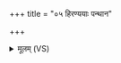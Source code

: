 +++
title = "०५ हिरण्ययाः पन्थान"

+++
<details><summary>मूलम् (VS)</summary>

हि॑र॒ण्ययाः॒ पन्था॑न आस॒न्नरि॑त्राणि हिर॒ण्यया॑। नावो॑ हिर॒ण्ययी॑रास॒न्याभिः॒ कुष्ठं॑ नि॒राव॑हन् ॥
</details>